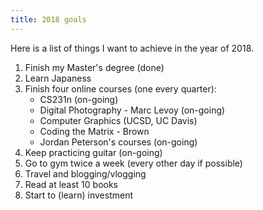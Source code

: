 ```yaml
---
title: 2018 goals
---
```


Here is a list of things I want to achieve in the year of 2018.

1. Finish my Master's degree (done)
2. Learn Japaness
3. Finish four online courses (one every quarter):
	- CS231n (on-going)
	- Digital Photography - Marc Levoy (on-going)
	- Computer Graphics (UCSD, UC Davis)
	- Coding the Matrix - Brown
	- Jordan Peterson's courses (on-going)
4. Keep practicing guitar (on-going)
5. Go to gym twice a week (every other day if possible)
6. Travel and blogging/vlogging
7. Read at least 10 books
8. Start to (learn) investment